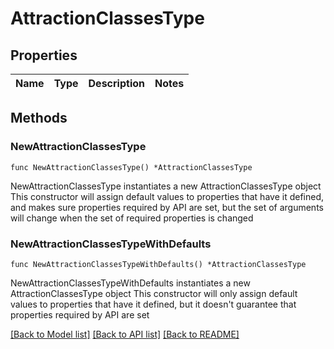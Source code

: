 # AttractionClassesType

## Properties

Name | Type | Description | Notes
------------ | ------------- | ------------- | -------------

## Methods

### NewAttractionClassesType

`func NewAttractionClassesType() *AttractionClassesType`

NewAttractionClassesType instantiates a new AttractionClassesType object
This constructor will assign default values to properties that have it defined,
and makes sure properties required by API are set, but the set of arguments
will change when the set of required properties is changed

### NewAttractionClassesTypeWithDefaults

`func NewAttractionClassesTypeWithDefaults() *AttractionClassesType`

NewAttractionClassesTypeWithDefaults instantiates a new AttractionClassesType object
This constructor will only assign default values to properties that have it defined,
but it doesn't guarantee that properties required by API are set


[[Back to Model list]](../README.md#documentation-for-models) [[Back to API list]](../README.md#documentation-for-api-endpoints) [[Back to README]](../README.md)


